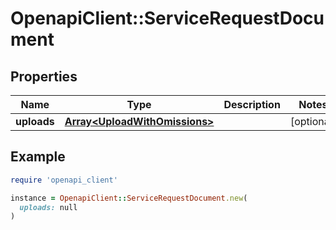 # OpenapiClient::ServiceRequestDocument

## Properties

| Name | Type | Description | Notes |
| ---- | ---- | ----------- | ----- |
| **uploads** | [**Array&lt;UploadWithOmissions&gt;**](UploadWithOmissions.md) |  | [optional] |

## Example

```ruby
require 'openapi_client'

instance = OpenapiClient::ServiceRequestDocument.new(
  uploads: null
)
```

